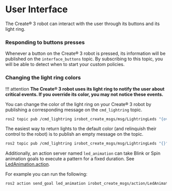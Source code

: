 # User Interface

The Create® 3 robot can interact with the user through its buttons and its light ring.

### Responding to buttons presses

Whenever a button on the Create® 3 robot is pressed, its information will be published on the `interface_buttons` topic.
By subscribing to this topic, you will be able to detect when to start your custom policies.

### Changing the light ring colors

!!! attention 
    **The Create® 3 robot uses its light ring to notify the user about critical events. If you override its color, you may not notice these events.**

You can change the color of the light ring on your Create® 3 robot by publishing a corresponding message on the `cmd_lightring` topic.

```bash
ros2 topic pub /cmd_lightring irobot_create_msgs/msg/LightringLeds "{override_system: true, leds: [{red: 255, green: 0, blue: 0}, {red: 0, green: 255, blue: 0}, {red: 0, green: 0, blue: 255}, {red: 255, green: 255, blue: 0}, {red: 255, green: 0, blue: 255}, {red: 0, green: 255, blue: 255}]}"
```

The easiest way to return lights to the default color (and relinquish their control to the robot) is to publish an empty message on the topic.

```bash
ros2 topic pub /cmd_lightring irobot_create_msgs/msg/LightringLeds "{}"
```

Additionally, an action server named `led_animation` can take Blink or Spin animation goals to execute a pattern for a fixed duration.
See [LedAnimation.action](https://github.com/iRobotEducation/irobot_create_msgs/blob/main/action/LedAnimation.action).


For example you can run the following:

```bash
ros2 action send_goal led_animation irobot_create_msgs/action/LedAnimation "{animation_type: 1, lightring: {leds: [{red: 255, green: 0, blue: 0}, {red: 0, green: 255, blue: 0}, {red: 0, green: 0, blue: 255}, {red: 255, green: 255, blue: 0}, {red: 255, green: 0, blue: 255}, {red: 0, green: 255, blue: 255}], override_system: true},max_runtime: {sec: 500, nanosec: 0}}"
```
